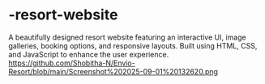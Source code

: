 # -resort-website
A beautifully designed resort website featuring an interactive UI, image galleries, booking options, and responsive layouts. Built using HTML, CSS, and JavaScript to enhance the user experience.
https://github.com/Shobitha-N/Envio-Resort/blob/main/Screenshot%202025-09-01%20132620.png
